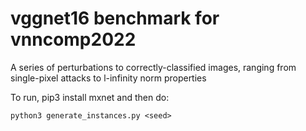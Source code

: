 # vggnet16 benchmark for vnncomp2022

A series of perturbations to correctly-classified images, ranging from single-pixel attacks to l-infinity norm properties

To run, pip3 install mxnet and then do:

`python3 generate_instances.py <seed>`
